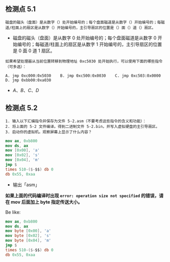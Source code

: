 ## 检测点 5.1

```
磁盘的磁头（盘面）是从数字（）处开始编号的；每个盘面磁道是从数字（）开始编号的；每磁道/柱面上的扇区是从数字（）开始编号的，主引导扇区的位置是（）面（）道（）扇区。
```

- 磁盘的磁头（盘面）是从数字 $0$ 处开始编号的；每个盘面磁道是从数字 $0$ 开始编号的；每磁道/柱面上的扇区是从数字 $1$ 开始编号的，主引导扇区的位置是 $0$ 面 $0$ 道 $1$ 扇区。

```
如果希望处理器从当前位置转移到物理地址 0xc5030 处开始执行，可以使用下面的哪些指令（可多选）：

A. jmp 0xc000:0x5030    B. jmp 0xc500:0x0030    C. jmp 0xc503:0x0000    D. jmp 0xbb00:0xa030
```

- $A、B、C、D$

## 检测点 5.2

```
1. 输入以下汇编指令并保存为文件 5-2.asm（不要考虑这些指令的含义和功能）：
2. 将上面的 5-2 文件编译。得到二进制文件 5-2.bin，并写入虚拟硬盘的主引导扇区。
3. 启动你的虚拟机。观察屏幕上显示了什么内容？
```

```nasm
mov ax, 0xb800
mov ds, ax
mov [0x00], 'a'
mov [0x02], 's'
mov [0x04], 'm'
jmp $
times 510-($-$$) db 0
db 0x55, 0xaa
```

- 输出「asm」

**如果上面的代码编译时出现 `error: operation size not specified` 的错误，请在 mov 后面加上 byte 指定传送大小。**

Be like:

```nasm
mov ax, 0xb800
mov ds, ax
mov byte [0x00], 'a'
mov byte [0x02], 's'
mov byte [0x04], 'm'
jmp $
times 510-($-$$) db 0
db 0x55, 0xaa
```

